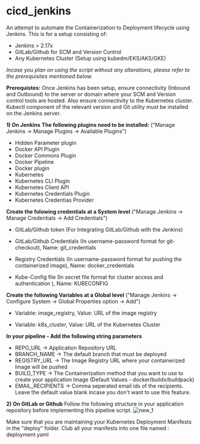 # cicd_jenkins
An attempt to automate the Containerization to Deployment lifecycle using Jenkins. 
This is for a setup consisting of: 
- Jenkins > 2.17x
- GitLab/Github for SCM and Version Control
- Any Kubernetes Cluster (Setup using kubedm/EKS/AKS/GKE)

**Incase you plan on using the script without any alterations, please refer to the prerequisites mentioned below*.*

**Prerequistes:**
Once Jenkins has been setup, ensure connectivity (Inbound and Outbound) to the server or domain where your SCM and Version control tools are hosted.
Also ensure connectivity to the Kubernetes cluster.
Kubectl component of the relevant version and Git utility must be installed on the Jenkins server.

**1) On Jenkins**
**The following plugins need to be installed:** 
("Manage Jenkins -> Manage Plugins -> Available Plugins")

- Hidden Parameter plugin 
- Docker API Plugin
- Docker Commons Plugin
- Docker Pipeline
- Docker plugin
- Kubernetes
- Kubernetes CLI Plugin
- Kubernetes Client API
- Kubernetes Credentials Plugin
- Kubernetes Credentias Provider

**Create the folowing credentials at a System level**
("Manage Jenkins -> Manage Credentials -> Add Credentials")

- GitLab/Github token (For Integrating GitLab/Github with the Jenkins)

- GitLab/Github Credentials (In username-password format for git-checkout), 
  Name: git_credentials

- Registry Credentials (In username-password format for pushing the containerized image), 
  Name: docker_credentials

- Kube-Config file (In secret file format for cluster access and authentication ), 
  Name: KUBECONFIG

**Create the following Variables at a Global level**
("Manage Jenkins -> Configure System -> Global Properties option -> Add")

- Variable: image_registry, 
  Value: URL of the image registry

- Variable: k8s_cluster, 
  Value: URL of the Kubernetes Cluster

**In your pipeline - Add the following string parameters**
- REPO_URL -> Application Repository URL
- BRANCH_NAME -> The default branch that must be deployed
- REGISTRY_URL -> The Image Registry URL where your containerized Image will be pushed
- BUILD_TYPE -> The Containerization method that you want to use to create your application Image (Default Values - docker/buildx/buildpack)
- EMAIL_RECIPIENTS -> Comma seperated email ids of the recipients. Leave the default value blank incase you don't want to use this feature.

**2) On GitLab or Github**
Follow the following structure in your application repository before implementing this pipeline script.
![new_1](https://user-images.githubusercontent.com/70566326/222963728-cdd0dd89-d930-4188-ad91-5002d7364836.PNG)

Make sure that you are maintaining your Kubernetes Deployment Manifests in the "deploy" folder.
Club all your manifests into one file named : deployment.yaml 

